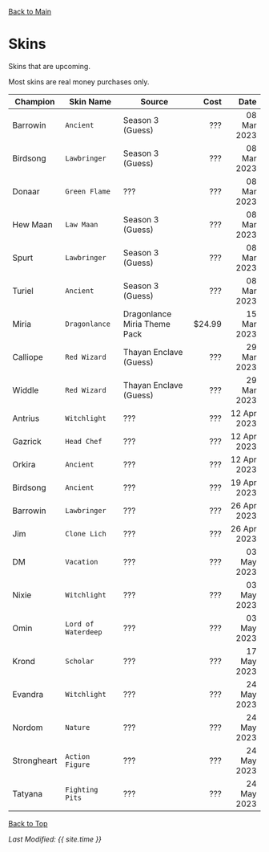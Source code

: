 [Back to Main](index.md)

# Skins

Skins that are upcoming.

Most skins are real money purchases only.

| Champion | Skin Name | Source | Cost | Date |
|---|---|---|--:|--:|
| Barrowin | `Ancient` | Season 3 (Guess) | ??? | 08 Mar 2023 |
| Birdsong | `Lawbringer` | Season 3 (Guess) | ??? | 08 Mar 2023 |
| Donaar | `Green Flame` | ??? | ??? | 08 Mar 2023 |
| Hew Maan | `Law Maan` | Season 3 (Guess) | ??? | 08 Mar 2023 |
| Spurt | `Lawbringer` | Season 3 (Guess) | ??? | 08 Mar 2023 |
| Turiel | `Ancient` | Season 3 (Guess) | ??? | 08 Mar 2023 |
| Miria | `Dragonlance` | Dragonlance Miria Theme Pack | $24.99 | 15 Mar 2023 |
| Calliope | `Red Wizard` | Thayan Enclave (Guess) | ??? | 29 Mar 2023 |
| Widdle | `Red Wizard` | Thayan Enclave (Guess) | ??? | 29 Mar 2023 |
| Antrius | `Witchlight` | ??? | ??? | 12 Apr 2023 |
| Gazrick | `Head Chef` | ??? | ??? | 12 Apr 2023 |
| Orkira | `Ancient` | ??? | ??? | 12 Apr 2023 |
| Birdsong | `Ancient` | ??? | ??? | 19 Apr 2023 |
| Barrowin | `Lawbringer` | ??? | ??? | 26 Apr 2023 |
| Jim | `Clone Lich` | ??? | ??? | 26 Apr 2023 |
| DM | `Vacation` | ??? | ??? | 03 May 2023 |
| Nixie | `Witchlight` | ??? | ??? | 03 May 2023 |
| Omin | `Lord of Waterdeep` | ??? | ??? | 03 May 2023 |
| Krond | `Scholar` | ??? | ??? | 17 May 2023 |
| Evandra | `Witchlight` | ??? | ??? | 24 May 2023 |
| Nordom | `Nature` | ??? | ??? | 24 May 2023 |
| Strongheart | `Action Figure` | ??? | ??? | 24 May 2023 |
| Tatyana | `Fighting Pits` | ??? | ??? | 24 May 2023 |

[Back to Top](#top)

*Last Modified: {{ site.time }}*